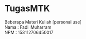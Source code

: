 # TugasMTK
Beberapa Materi Kuliah [personal use]<br />
Nama : Fadli Muharram<br />
NPM : 153112706450017
